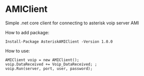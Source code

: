 # AMIClient

Simple .net core client for connecting to asterisk voip server AMI

How to add package:

```
Install-Package AsteriskAMIClient -Version 1.0.0
```

How to use:

```
AMIClient voip = new AMIClient();
voip.DataReceived += Voip_DataReceived; ;
voip.Run(server, port, user, password);
```

